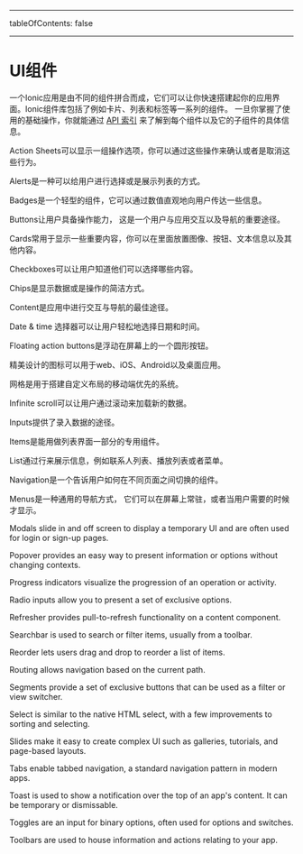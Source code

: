 * * *

tableOfContents: false

* * *

# UI组件

一个Ionic应用是由不同的组件拼合而成，它们可以让你快速搭建起你的应用界面。Ionic组件库包括了例如卡片、列表和标签等一系列的组件。 一旦你掌握了使用的基础操作，你就能通过 [API 索引](/docs/api) 来了解到每个组件以及它的子组件的具体信息。

<docs-cards> <docs-card header="Action Sheet" href="/docs/api/action-sheet" img="/docs/assets/icons/feature-component-actionsheet-icon.png"> 

Action Sheets可以显示一组操作选项，你可以通过这些操作来确认或者是取消这些行为。</docs-card>

<docs-card header="Alert" href="/docs/api/alert" icon="/docs/assets/icons/component-alert-icon.png"> 

Alerts是一种可以给用户进行选择或是展示列表的方式。</docs-card>

<docs-card header="Badge" href="/docs/api/badge" icon="/docs/assets/icons/component-badge-icon.png"> 

Badges是一个轻型的组件，它可以通过数值直观地向用户传达一些信息。</docs-card>

<docs-card header="Button" href="/docs/api/button" icon="/docs/assets/icons/component-button-icon.png"> 

Buttons让用户具备操作能力， 这是一个用户与应用交互以及导航的重要途径。</docs-card>

<docs-card header="Card" href="/docs/api/card" icon="/docs/assets/icons/component-card-icon.png"> 

Cards常用于显示一些重要内容，你可以在里面放置图像、按钮、文本信息以及其他内容。</docs-card>

<docs-card header="Checkbox" href="/docs/api/checkbox" icon="/docs/assets/icons/component-checkbox-icon.png"> 

Checkboxes可以让用户知道他们可以选择哪些内容。</docs-card>

<docs-card header="Chip" href="/docs/api/chip" icon="/docs/assets/icons/component-chip-icon.png"> 

Chips是显示数据或是操作的简洁方式。</docs-card>

<docs-card header="Content" href="/docs/api/content" icon="/docs/assets/icons/component-content-icon.png"> 

Content是应用中进行交互与导航的最佳途径。</docs-card>

<docs-card header="Date & Time Pickers" href="/docs/api/datetime" icon="/docs/assets/icons/component-datetimepicker-icon.png"> 

Date & time 选择器可以让用户轻松地选择日期和时间。</docs-card>

<docs-card header="Floating Action Button" href="/docs/api/fab" icon="/docs/assets/icons/component-fab-icon.png"> 

Floating action buttons是浮动在屏幕上的一个圆形按钮。</docs-card>

<docs-card header="Icons" href="https://ionicons.com" img="/docs/assets/icons/feature-component-icons-icon.png"> 

精美设计的图标可以用于web、iOS、Android以及桌面应用。</docs-card>

<docs-card header="Grid" href="/docs/api/grid" icon="/docs/assets/icons/component-grid-icon.png"> 

网格是用于搭建自定义布局的移动端优先的系统。</docs-card>

<docs-card header="Infinite Scroll" href="/docs/api/infinite-scroll" icon="/docs/assets/icons/component-infinitescroll-icon.png"> 

Infinite scroll可以让用户通过滚动来加载新的数据。</docs-card>

<docs-card header="Input" href="/docs/api/input" icon="/docs/assets/icons/component-input-icon.png"> 

Inputs提供了录入数据的途径。</docs-card>

<docs-card header="Item" href="/docs/api/item" icon="/docs/assets/icons/component-item-icon.png"> 

Items是能用做列表界面一部分的专用组件。</docs-card>

<docs-card header="List" href="/docs/api/list" icon="/docs/assets/icons/component-lists-icon.png"> 

List通过行来展示信息，例如联系人列表、播放列表或者菜单。</docs-card>

<docs-card header="Navigation" href="/docs/api/nav" img="/docs/assets/icons/feature-component-navigation-icon.png"> 

Navigation是一个告诉用户如何在不同页面之间切换的组件。</docs-card>

<docs-card header="Menu" href="/docs/api/menu" icon="/docs/assets/icons/component-menu-icon.png"> 

Menus是一种通用的导航方式， 它们可以在屏幕上常驻，或者当用户需要的时候才显示。</docs-card>

<docs-card header="Modal" href="/docs/api/modal" icon="/docs/assets/icons/component-modal-icon.png"> 

Modals slide in and off screen to display a temporary UI and are often used for login or sign-up pages.</docs-card>

<docs-card header="Popover" href="/docs/api/popover" icon="/docs/assets/icons/component-popover-icon.png"> 

Popover provides an easy way to present information or options without changing contexts.</docs-card>

<docs-card header="Progress Indicators" href="/docs/api/progress-bar" icon="/docs/assets/icons/component-progress-icon.png"> 

Progress indicators visualize the progression of an operation or activity.</docs-card>

<docs-card header="Radio" href="/docs/api/radio" icon="/docs/assets/icons/component-radio-icon.png"> 

Radio inputs allow you to present a set of exclusive options.</docs-card>

<docs-card header="Refresher" href="/docs/api/refresher" icon="/docs/assets/icons/component-refresher-icon.png"> 

Refresher provides pull-to-refresh functionality on a content component.</docs-card>

<docs-card header="Searchbar" href="/docs/api/searchbar" img="/docs/assets/icons/feature-component-search-icon.png"> 

Searchbar is used to search or filter items, usually from a toolbar.</docs-card>

<docs-card header="Reorder" href="/docs/api/reorder" icon="/docs/assets/icons/component-reorder-icon.png"> 

Reorder lets users drag and drop to reorder a list of items.</docs-card>

<docs-card header="Routing" href="/docs/api/router" icon="/docs/assets/icons/component-routing-icon.png"> 

Routing allows navigation based on the current path.</docs-card>

<docs-card header="Segment" href="/docs/api/segment" icon="/docs/assets/icons/component-segment-icon.png"> 

Segments provide a set of exclusive buttons that can be used as a filter or view switcher.</docs-card>

<docs-card header="Select" href="/docs/api/select" icon="/docs/assets/icons/component-select-icon.png"> 

Select is similar to the native HTML select, with a few improvements to sorting and selecting.</docs-card>

<docs-card header="Slides" href="/docs/api/slides" icon="/docs/assets/icons/component-slides-icon.png"> 

Slides make it easy to create complex UI such as galleries, tutorials, and page-based layouts.</docs-card>

<docs-card header="Tabs" href="/docs/api/tabs" img="/docs/assets/icons/feature-component-tabs-icon.png"> 

Tabs enable tabbed navigation, a standard navigation pattern in modern apps.</docs-card>

<docs-card header="Toast" href="/docs/api/toast" icon="/docs/assets/icons/component-toast-icon.png"> 

Toast is used to show a notification over the top of an app's content. It can be temporary or dismissable.</docs-card>

<docs-card header="Toggle" href="/docs/api/toggle" icon="/docs/assets/icons/component-toggle-icon.png"> 

Toggles are an input for binary options, often used for options and switches.</docs-card>

<docs-card header="Toolbar" href="/docs/api/toolbar" icon="/docs/assets/icons/component-toolbar-icon.png"> 

Toolbars are used to house information and actions relating to your app.</docs-card> </docs-cards>